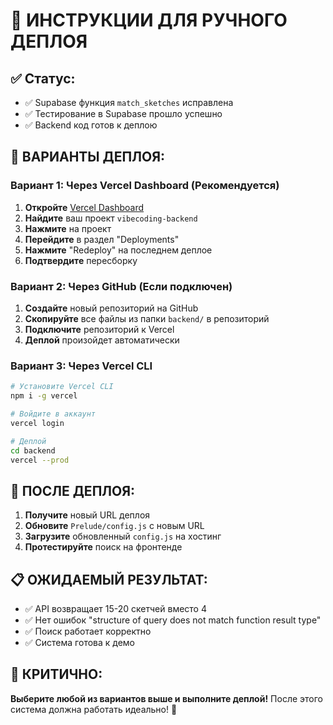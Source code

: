 # 🚀 ИНСТРУКЦИИ ДЛЯ РУЧНОГО ДЕПЛОЯ

## ✅ **Статус:**
- ✅ Supabase функция `match_sketches` исправлена
- ✅ Тестирование в Supabase прошло успешно
- ✅ Backend код готов к деплою

## 🎯 **ВАРИАНТЫ ДЕПЛОЯ:**

### **Вариант 1: Через Vercel Dashboard (Рекомендуется)**

1. **Откройте** [Vercel Dashboard](https://vercel.com/dashboard)
2. **Найдите** ваш проект `vibecoding-backend`
3. **Нажмите** на проект
4. **Перейдите** в раздел "Deployments"
5. **Нажмите** "Redeploy" на последнем деплое
6. **Подтвердите** пересборку

### **Вариант 2: Через GitHub (Если подключен)**

1. **Создайте** новый репозиторий на GitHub
2. **Скопируйте** все файлы из папки `backend/` в репозиторий
3. **Подключите** репозиторий к Vercel
4. **Деплой** произойдет автоматически

### **Вариант 3: Через Vercel CLI**

```bash
# Установите Vercel CLI
npm i -g vercel

# Войдите в аккаунт
vercel login

# Деплой
cd backend
vercel --prod
```

## 🧪 **ПОСЛЕ ДЕПЛОЯ:**

1. **Получите** новый URL деплоя
2. **Обновите** `Prelude/config.js` с новым URL
3. **Загрузите** обновленный `config.js` на хостинг
4. **Протестируйте** поиск на фронтенде

## 📋 **ОЖИДАЕМЫЙ РЕЗУЛЬТАТ:**

- ✅ API возвращает 15-20 скетчей вместо 4
- ✅ Нет ошибок "structure of query does not match function result type"
- ✅ Поиск работает корректно
- ✅ Система готова к демо

## 🎯 **КРИТИЧНО:**

**Выберите любой из вариантов выше и выполните деплой!** После этого система должна работать идеально! 🚀
